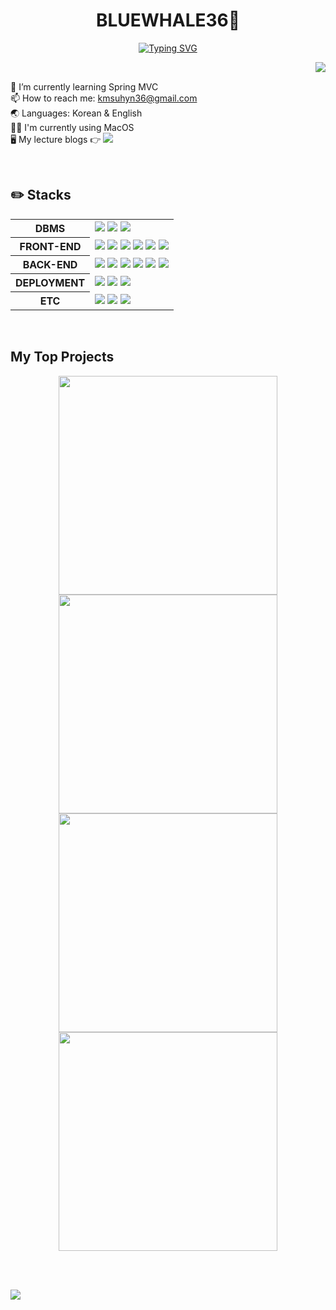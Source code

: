 

<h1 align="center">BLUEWHALE36🐋</h1>

<div align="center">
  <a href="https://github.com/bluewhale36">
    <img src="https://readme-typing-svg.demolab.com?font=Arsenal+SC&weight=700&size=23&duration=3000&pause=3500&color=6495ED&background=00000000&center=true&vCenter=true&random=true&width=500&lines=Experience+our+social+media+at+MOMENTUM-SNS!;If+you+like+pets%2C+please+visit+MOMENTUM-PET!;Check+out+my+NOTION+to+see+my+BLOGS!" alt="Typing SVG" />
  </a>
</div>

<a href="https://github.com/bluewhale36"><img align="right" src="https://github-readme-stats.vercel.app/api/top-langs/?username=bluewhale36&layout=donut&theme=dark" /></a>

<br/>

🌱 I’m currently learning Spring MVC <br/>
📫 How to reach me: kmsuhyn36@gmail.com <br/>
🌏 Languages: Korean & English <br/>
👨‍💻 I'm currently using MacOS <br/>
🖥️ My lecture blogs 👉 <a href="https://bluewhale332.notion.site/1239a67f45914692b8cbc3fad59222a4?v=8c7231ef2d1c4c8ca82165869bf6983b&pvs=4"><img src="https://img.shields.io/badge/Notion-%23000000?logo=Notion&logoColor=white"/></a>


<br>

## ✏️ Stacks

<div align="center">
  <table>
    <tr>
      <th>DBMS</th>
      <td>
        <img src="https://img.shields.io/badge/Oracle-F80000?logo=oracle&logoColor=white"/>
        <img src="https://img.shields.io/badge/MariaDB-003545?logo=mariadb&logoColor=white"/>
        <img src="https://img.shields.io/badge/MySQL-4479A1?logo=mysql&logoColor=white"/>
      </td>
    </tr>
    <tr>
      <th>FRONT-END</th>
      <td>
        <img src="https://img.shields.io/badge/HTML5-E34F26?logo=html5&logoColor=white"/>
        <img src="https://img.shields.io/badge/CSS3-1572B6?logo=css3&logoColor=white"/>
        <img src="https://img.shields.io/badge/JavaScript-F7DF1E?logo=javascript&logoColor=black"/>
        <img src="https://img.shields.io/badge/jQuery-0769AD?logo=jquery&logoColor=white"/>
        <img src="https://img.shields.io/badge/JSP-F80000"/>
        <img src="https://img.shields.io/badge/Thymeleaf-005F0F?logo=thymeleaf&logoColor=white"/>
      </td>
    </tr>
    <tr>
      <th>BACK-END</th>
      <td>
        <img src="https://img.shields.io/badge/Java-F80000"/>
        <img src="https://img.shields.io/badge/Spring-6DB33F?logo=spring&logoColor=white"/>
        <img src="https://img.shields.io/badge/Spring Boot-6DB33F?logo=springboot&logoColor=white"/>
        <img src="https://img.shields.io/badge/Spring Security-6DB33F?logo=springsecurity&logoColor=white"/>
        <img src="https://img.shields.io/badge/Python-3776AB?logo=python&logoColor=white"/>
        <img src="https://img.shields.io/badge/Django-092E20?logo=django&logoColor=white"/>
      </td>
    </tr>
    <tr>
      <th>DEPLOYMENT</th>
      <td>
        <img src="https://img.shields.io/badge/Google Cloud-4285F4?style=flat&logo=googlecloud&logoColor=white"/>
        <img src="https://img.shields.io/badge/Linux-FCC624?style=flat&logo=linux&logoColor=black"/>
        <img src="https://img.shields.io/badge/Ubuntu-E95420?style=flat&logo=ubuntu&logoColor=white"/>
      </td>
    </tr>
    <tr>
      <th>ETC</th>
      <td>
        <img src="https://img.shields.io/badge/Docker-2496ED?logo=docker&logoColor=white"/>
        <img src="https://img.shields.io/badge/Homebrew-FBB040?logo=homebrew&logoColor=black"/>
        <img src="https://img.shields.io/badge/Colima-9BC82A?"/>
      </td>
    </tr>
  </table>
</div>

<br />

## My Top Projects

<p align="center">
  <a href="https://github.com/bluewhale36/momentum-sns"><img width="350" src="https://github-readme-stats.vercel.app/api/pin/?username=bluewhale36&repo=momentum-sns&theme=dark"/></a>
  <a href="https://github.com/bluewhale36/pet-info-system"><img width="350" src="https://github-readme-stats.vercel.app/api/pin/?username=bluewhale36&repo=pet-info-system&theme=dark"/></a>
  <a href="https://github.com/bluewhale36/nurse-chart-program"><img width="350" src="https://github-readme-stats.vercel.app/api/pin/?username=bluewhale36&repo=nurse-chart-program&theme=dark"/></a>
  <a href="https://github.com/bluewhale36/five-go"><img width="350" src="https://github-readme-stats.vercel.app/api/pin/?username=bluewhale36&repo=five-go&theme=dark"/></a>
</p>

<br><br>

<img src="https://capsule-render.vercel.app/api?type=waving&color=0:333333,100:6495ED&height=200&section=footer&text=&fontSize=30" />
